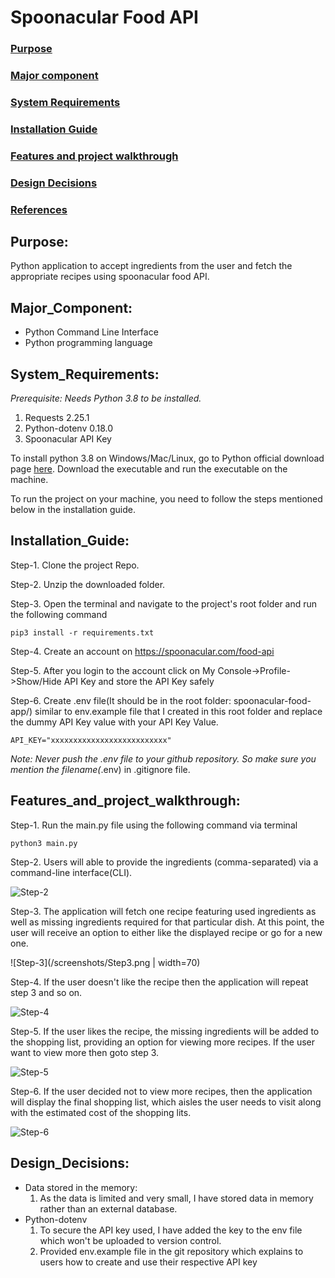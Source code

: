 # Spoonacular Food API

### [Purpose](#Purpose)
### [Major component](#Major_Component)
### [System Requirements](#System_Requirements)
### [Installation Guide](#Installation_Guide)
### [Features and project walkthrough](#Features_and_project_walkthrough)
### [Design Decisions](#Design_Decisions)
### [References](#References)

## Purpose:
Python application to accept ingredients from the user and fetch the appropriate recipes using spoonacular food API.

## Major_Component:
- Python Command Line Interface
- Python programming language

## System_Requirements:
*Prerequisite: Needs Python 3.8 to be installed.* 
1. Requests 2.25.1
2. Python-dotenv 0.18.0
3. Spoonacular API Key

To install python 3.8 on Windows/Mac/Linux, go to Python official download page [here](https://www.python.org/downloads/release/python-380/). Download the executable and run the executable on the machine.

To run the project on your machine, you need to follow the steps mentioned below in the installation guide. 

## Installation_Guide:
Step-1. Clone the project Repo.

Step-2. Unzip the downloaded folder.

Step-3. Open the terminal and navigate to the project's root folder and run the following command

```pip3 install -r requirements.txt```

Step-4. Create an account on https://spoonacular.com/food-api

Step-5. After you login to the account click on My Console->Profile->Show/Hide API Key and store the API Key safely

Step-6. Create .env file(It should be in the root folder: spoonacular-food-app/) similar to env.example file that I created in this root folder and replace the dummy API Key value with your API Key Value.

```API_KEY="xxxxxxxxxxxxxxxxxxxxxxxxxx"```

*Note: Never push the .env file to your github repository. So make sure you mention the filename(*.env) in .gitignore file.



## Features_and_project_walkthrough:
Step-1. Run the main.py file using the following command via terminal

```python3 main.py```

Step-2. Users will able to provide the ingredients (comma-separated) via a command-line interface(CLI).

![Step-2](screenshots/Step2.png)

Step-3. The application will fetch one recipe featuring used ingredients as well as missing ingredients required for that particular dish. At this point, the user will receive an option to either like the displayed recipe or go for a new one.

![Step-3](/screenshots/Step3.png | width=70)

Step-4. If the user doesn't like the recipe then the application will repeat step 3 and so on.

![Step-4](Step4.png)

Step-5. If the user likes the recipe, the missing ingredients will be added to the shopping list, providing an option for viewing more recipes. If the user want to view more then goto step 3.

![Step-5](Step5.png)

Step-6. If the user decided not to view more recipes, then the application will display the final shopping list, which aisles the user needs to visit along with the estimated cost of the shopping lits.

![Step-6](Step6.png)


## Design_Decisions:
- Data stored in the memory: 
    1. As the data is limited and very small, I have stored data in memory rather than an external database.
- Python-dotenv
    1. To secure the API key used, I have added the key to the env file which won't be uploaded to version control.
    2. Provided env.example file in the git repository which explains to users how to create and use their respective API key
